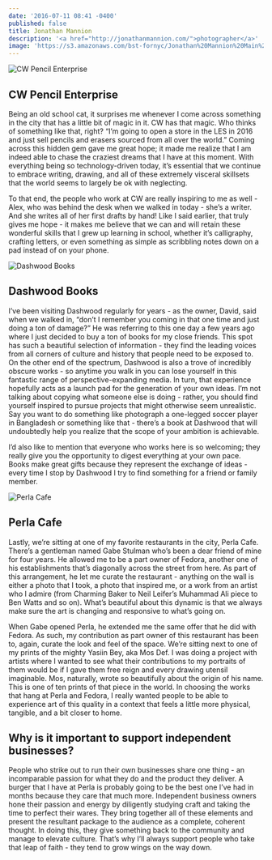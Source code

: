 ```yaml
---
date: '2016-07-11 08:41 -0400'
published: false
title: Jonathan Mannion
description: '<a href="http://jonathanmannion.com/">photographer</a>'
image: 'https://s3.amazonaws.com/bst-fornyc/Jonathan%20Mannion%20Main%20Portrait.jpg'
---
```

![CW Pencil Enterprise](https://s3.amazonaws.com/bst-fornyc/Jonathan%20Mannion%20CW%20Pencil%20Enterprise.jpg)
## CW Pencil Enterprise
Being an old school cat, it surprises me whenever I come across something in the city that has a little bit of magic in it. CW has that magic. Who thinks of something like that, right? “I’m going to open a store in the LES in 2016 and just sell pencils and erasers sourced from all over the world.” Coming across this hidden gem gave me great hope; it made me realize that I am indeed able to chase the craziest dreams that I have at this moment. With everything being so technology-driven today, it’s essential that we continue to embrace writing, drawing, and all of these extremely visceral skillsets that the world seems to largely be ok with neglecting. 

To that end, the people who work at CW are really inspiring to me as well - Alex, who was behind the desk when we walked in today - she’s a writer. And she writes all of her first drafts by hand! Like I said earlier, that truly gives me hope - it makes me believe that we can and will retain these wonderful skills that I grew up learning in school, whether it’s calligraphy, crafting letters, or even something as simple as scribbling notes down on a pad instead of on your phone.  

![Dashwood Books](https://s3.amazonaws.com/bst-fornyc/Jonathan%20Mannion%20Dashwood%20Books.jpg)
## Dashwood Books
I’ve been visiting Dashwood regularly for years - as the owner, David, said when we walked in, “don’t I remember you coming in that one time and just doing a ton of damage?” He was referring to this one day a few years ago where I just decided to buy a ton of books for my close friends. This spot has such a beautiful selection of information - they find the leading voices from all corners of culture and history that people need to be exposed to. On the other end of the spectrum, Dashwood is also a trove of incredibly obscure works - so anytime you walk in you can lose yourself in this fantastic range of perspective-expanding media. In turn, that experience hopefully acts as a launch pad for the generation of your own ideas. I’m not talking about copying what someone else is doing - rather, you should find yourself inspired to pursue projects that might otherwise seem unrealistic. Say you want to do something like photograph a one-legged soccer player in Bangladesh or something like that - there’s a book at Dashwood that will undoubtedly help you realize that the scope of your ambition is achievable. 

I’d also like to mention that everyone who works here is so welcoming; they really give you the opportunity to digest everything at your own pace. Books make great gifts because they represent the exchange of ideas - every time I stop by Dashwood I try to find something for a friend or family member.

![Perla Cafe](https://s3.amazonaws.com/bst-fornyc/Jonathan%20Mannion%20Perla%20Cafe.jpg)
## Perla Cafe
Lastly, we’re sitting at one of my favorite restaurants in the city, Perla Cafe. There’s a gentleman named Gabe Stulman who’s been a dear friend of mine for four years. He allowed me to be a part owner of Fedora, another one of his establishments that’s diagonally across the street from here. As part of this arrangement, he let me curate the restaurant - anything on the wall is either a photo that I took, a photo that inspired me, or a work from an artist who I admire (from Charming Baker to Neil Leifer’s Muhammad Ali piece to Ben Watts and so on). What’s beautiful about this dynamic is that we always make sure the art is changing and responsive to what’s going on. 

When Gabe opened Perla, he extended me the same offer that he did with Fedora. As such, my contribution as part owner of this restaurant has been to, again, curate the look and feel of the space. We’re sitting next to one of my prints of the mighty Yasiin Bey, aka Mos Def. I was doing a project with artists where I wanted to see what their contributions to my portraits of them would be if I gave them free reign and every drawing utensil imaginable. Mos, naturally, wrote so beautifully about the origin of his name. This is one of ten prints of that piece in the world. In choosing the works that hang at Perla and Fedora, I really wanted people to be able to experience art of this quality in a context that feels a little more physical, tangible, and a bit closer to home. 

## Why is it important to support independent businesses?
People who strike out to run their own businesses share one thing - an incomparable passion for what they do and the product they deliver. A burger that I have at Perla is probably going to be the best one I’ve had in months because they care that much more. Independent business owners hone their passion and energy by diligently studying craft and taking the time to perfect their wares. They bring together all of these elements and present the resultant package to the audience as a complete, coherent thought. In doing this, they give something back to the community and manage to elevate culture. That’s why I’ll always support people who take that leap of faith - they tend to grow wings on the way down.
